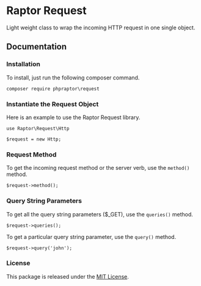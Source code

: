 Raptor Request
==============
Light weight class to wrap the incoming HTTP request in one single object.

Documentation
-------------
### Installation
To install, just run the following composer command.
```
composer require phpraptor\request
```

### Instantiate the Request Object
Here is an example to use the Raptor Request library.
```
use Raptor\Request\Http

$request = new Http;
```

### Request Method
To get the incoming request method or the server verb, use the `method()` method.
```
$request->method();
```

### Query String Parameters
To get all the query string parameters ($_GET), use the `queries()` method.
```
$request->queries();
```
To get a particular query string parameter, use the `query()` method.
```
$request->query('john');
```

### License
This package is released under the [MIT License](https://github.com/phpraptor/request/blob/master/LICENSE).
